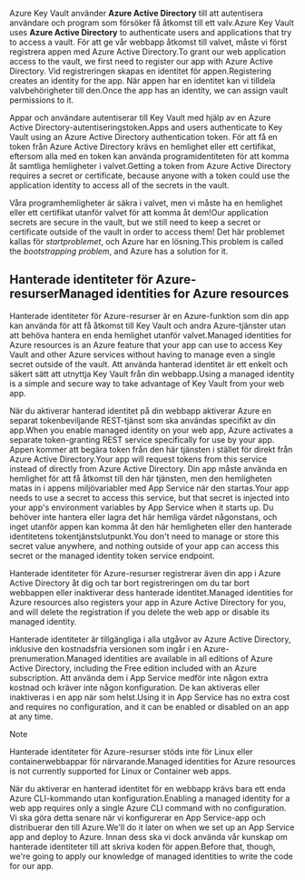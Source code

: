 <span data-ttu-id="94d63-101">Azure Key Vault använder **Azure Active Directory** till att autentisera användare och program som försöker få åtkomst till ett valv.</span><span class="sxs-lookup"><span data-stu-id="94d63-101">Azure Key Vault uses **Azure Active Directory** to authenticate users and applications that try to access a vault.</span></span> <span data-ttu-id="94d63-102">För att ge vår webbapp åtkomst till valvet, måste vi först registrera appen med Azure Active Directory.</span><span class="sxs-lookup"><span data-stu-id="94d63-102">To grant our web application access to the vault, we first need to register our app with Azure Active Directory.</span></span> <span data-ttu-id="94d63-103">Vid registreringen skapas en identitet för appen.</span><span class="sxs-lookup"><span data-stu-id="94d63-103">Registering creates an identity for the app.</span></span> <span data-ttu-id="94d63-104">När appen har en identitet kan vi tilldela valvbehörigheter till den.</span><span class="sxs-lookup"><span data-stu-id="94d63-104">Once the app has an identity, we can assign vault permissions to it.</span></span>

<span data-ttu-id="94d63-105">Appar och användare autentiserar till Key Vault med hjälp av en Azure Active Directory-autentiseringstoken.</span><span class="sxs-lookup"><span data-stu-id="94d63-105">Apps and users authenticate to Key Vault using an Azure Active Directory authentication token.</span></span> <span data-ttu-id="94d63-106">För att få en token från Azure Active Directory krävs en hemlighet eller ett certifikat, eftersom alla med en token kan använda programidentiteten för att komma åt samtliga hemligheter i valvet.</span><span class="sxs-lookup"><span data-stu-id="94d63-106">Getting a token from Azure Active Directory requires a secret or certificate, because anyone with a token could use the application identity to access all of the secrets in the vault.</span></span>

<span data-ttu-id="94d63-107">Våra programhemligheter är säkra i valvet, men vi måste ha en hemlighet eller ett certifikat utanför valvet för att komma åt dem!</span><span class="sxs-lookup"><span data-stu-id="94d63-107">Our application secrets are secure in the vault, but we still need to keep a secret or certificate outside of the vault in order to access them!</span></span> <span data-ttu-id="94d63-108">Det här problemet kallas för *startproblemet*, och Azure har en lösning.</span><span class="sxs-lookup"><span data-stu-id="94d63-108">This problem is called the *bootstrapping problem*, and Azure has a solution for it.</span></span>

## <a name="managed-identities-for-azure-resources"></a><span data-ttu-id="94d63-109">Hanterade identiteter för Azure-resurser</span><span class="sxs-lookup"><span data-stu-id="94d63-109">Managed identities for Azure resources</span></span>

<span data-ttu-id="94d63-110">Hanterade identiteter för Azure-resurser är en Azure-funktion som din app kan använda för att få åtkomst till Key Vault och andra Azure-tjänster utan att behöva hantera en enda hemlighet utanför valvet.</span><span class="sxs-lookup"><span data-stu-id="94d63-110">Managed identities for Azure resources is an Azure feature that your app can use to access Key Vault and other Azure services without having to manage even a single secret outside of the vault.</span></span> <span data-ttu-id="94d63-111">Att använda hanterad identitet är ett enkelt och säkert sätt att utnyttja Key Vault från din webbapp.</span><span class="sxs-lookup"><span data-stu-id="94d63-111">Using a managed identity is a simple and secure way to take advantage of Key Vault from your web app.</span></span>

<span data-ttu-id="94d63-112">När du aktiverar hanterad identitet på din webbapp aktiverar Azure en separat tokenbeviljande REST-tjänst som ska användas specifikt av din app.</span><span class="sxs-lookup"><span data-stu-id="94d63-112">When you enable managed identity on your web app, Azure activates a separate token-granting REST service specifically for use by your app.</span></span> <span data-ttu-id="94d63-113">Appen kommer att begära token från den här tjänsten i stället för direkt från Azure Active Directory.</span><span class="sxs-lookup"><span data-stu-id="94d63-113">Your app will request tokens from this service instead of directly from Azure Active Directory.</span></span> <span data-ttu-id="94d63-114">Din app måste använda en hemlighet för att få åtkomst till den här tjänsten, men den hemligheten matas in i appens miljövariabler med App Service när den startas.</span><span class="sxs-lookup"><span data-stu-id="94d63-114">Your app needs to use a secret to access this service, but that secret is injected into your app's environment variables by App Service when it starts up.</span></span> <span data-ttu-id="94d63-115">Du behöver inte hantera eller lagra det här hemliga värdet någonstans, och inget utanför appen kan komma åt den här hemligheten eller den hanterade identitetens tokentjänstslutpunkt.</span><span class="sxs-lookup"><span data-stu-id="94d63-115">You don't need to manage or store this secret value anywhere, and nothing outside of your app can access this secret or the managed identity token service endpoint.</span></span>

<span data-ttu-id="94d63-116">Hanterade identiteter för Azure-resurser registrerar även din app i Azure Active Directory åt dig och tar bort registreringen om du tar bort webbappen eller inaktiverar dess hanterade identitet.</span><span class="sxs-lookup"><span data-stu-id="94d63-116">Managed identities for Azure resources also registers your app in Azure Active Directory for you, and will delete the registration if you delete the web app or disable its managed identity.</span></span>

<span data-ttu-id="94d63-117">Hanterade identiteter är tillgängliga i alla utgåvor av Azure Active Directory, inklusive den kostnadsfria versionen som ingår i en Azure-prenumeration.</span><span class="sxs-lookup"><span data-stu-id="94d63-117">Managed identities are available in all editions of Azure Active Directory, including the Free edition included with an Azure subscription.</span></span> <span data-ttu-id="94d63-118">Att använda dem i App Service medför inte någon extra kostnad och kräver inte någon konfiguration. De kan aktiveras eller inaktiveras i en app när som helst.</span><span class="sxs-lookup"><span data-stu-id="94d63-118">Using it in App Service has no extra cost and requires no configuration, and it can be enabled or disabled on an app at any time.</span></span>

> [!NOTE]
> <span data-ttu-id="94d63-119">Hanterade identiteter för Azure-resurser stöds inte för Linux eller containerwebbappar för närvarande.</span><span class="sxs-lookup"><span data-stu-id="94d63-119">Managed identities for Azure resources is not currently supported for Linux or Container web apps.</span></span>

<span data-ttu-id="94d63-120">När du aktiverar en hanterad identitet för en webbapp krävs bara ett enda Azure CLI-kommando utan konfiguration.</span><span class="sxs-lookup"><span data-stu-id="94d63-120">Enabling a managed identity for a web app requires only a single Azure CLI command with no configuration.</span></span> <span data-ttu-id="94d63-121">Vi ska göra detta senare när vi konfigurerar en App Service-app och distribuerar den till Azure.</span><span class="sxs-lookup"><span data-stu-id="94d63-121">We'll do it later on when we set up an App Service app and deploy to Azure.</span></span> <span data-ttu-id="94d63-122">Innan dess ska vi dock använda vår kunskap om hanterade identiteter till att skriva koden för appen.</span><span class="sxs-lookup"><span data-stu-id="94d63-122">Before that, though, we're going to apply our knowledge of managed identities to write the code for our app.</span></span>